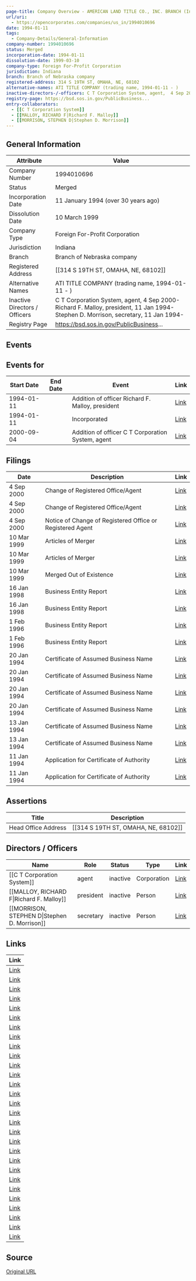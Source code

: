 ```yaml
---
page-title: Company Overview - AMERICAN LAND TITLE CO., INC. BRANCH (Indiana - 1994010696)
url/uri:
  - https://opencorporates.com/companies/us_in/1994010696
date: 1994-01-11
tags:
  - Company-Details/General-Information
company-number: 1994010696
status: Merged
incorporation-date: 1994-01-11
dissolution-date: 1999-03-10
company-type: Foreign For-Profit Corporation
jurisdiction: Indiana
branch: Branch of Nebraska company
registered-address: 314 S 19TH ST, OMAHA, NE, 68102
alternative-names: ATI TITLE COMPANY (trading name, 1994-01-11 - )
inactive-directors-/-officers: C T Corporation System, agent,  4 Sep 2000- Richard F. Malloy, president, 11 Jan 1994- Stephen D. Morrison, secretary, 11 Jan 1994-
registry-page: https://bsd.sos.in.gov/PublicBusiness...
entry-collaborators:
  - [[C T Corporation System]]
  - [[MALLOY, RICHARD F|Richard F. Malloy]]
  - [[MORRISON, STEPHEN D|Stephen D. Morrison]]
---
```


## General Information
| Attribute | Value |
|-----------|-------|
| Company Number | 1994010696 |
| Status | Merged |
| Incorporation Date | 11 January 1994 (over 30 years ago) |
| Dissolution Date | 10 March 1999 |
| Company Type | Foreign For-Profit Corporation |
| Jurisdiction | Indiana |
| Branch | Branch of Nebraska company |
| Registered Address | [[314 S 19TH ST, OMAHA, NE, 68102]] |
| Alternative Names | ATI TITLE COMPANY (trading name, 1994-01-11 - ) |
| Inactive Directors / Officers | C T Corporation System, agent,  4 Sep 2000- Richard F. Malloy, president, 11 Jan 1994- Stephen D. Morrison, secretary, 11 Jan 1994- |
| Registry Page | https://bsd.sos.in.gov/PublicBusiness... |

## Events
## Events for
| Start Date | End Date   | Event                                                   | Link |
|------------|------------|-------------------------------------------------------|------|
| 1994-01-11 |            | Addition of officer Richard F. Malloy, president        | [Link](https://opencorporates.com/events/876103343) |
| 1994-01-11 |            | Incorporated                                            | [Link](https://opencorporates.com/events/876103388) |
| 2000-09-04 |            | Addition of officer C T Corporation System, agent       | [Link](https://opencorporates.com/events/876103328) |

## Filings
| Date | Description | Link |
|------|-------------|-------|
| 4 Sep 2000 | Change of Registered Office/Agent | [Link](https://opencorporates.com/filings/709850993) |
| 4 Sep 2000 | Change of Registered Office/Agent | [Link](https://opencorporates.com/filings/307888655) |
| 4 Sep 2000 | Notice of Change of Registered Office or Registered Agent | [Link](https://opencorporates.com/filings/285007069) |
| 10 Mar 1999 | Articles of Merger | [Link](https://opencorporates.com/filings/709850990) |
| 10 Mar 1999 | Articles  of Merger | [Link](https://opencorporates.com/filings/327896076) |
| 10 Mar 1999 | Merged Out of Existence | [Link](https://opencorporates.com/filings/285007068) |
| 16 Jan 1998 | Business Entity Report | [Link](https://opencorporates.com/filings/709850987) |
| 16 Jan 1998 | Business Entity Report | [Link](https://opencorporates.com/filings/307888654) |
| 1 Feb 1996 | Business Entity Report | [Link](https://opencorporates.com/filings/709850984) |
| 1 Feb 1996 | Business Entity Report | [Link](https://opencorporates.com/filings/307888653) |
| 20 Jan 1994 | Certificate of Assumed Business Name | [Link](https://opencorporates.com/filings/307888652) |
| 20 Jan 1994 | Certificate of Assumed Business Name | [Link](https://opencorporates.com/filings/307888651) |
| 20 Jan 1994 | Certificate of Assumed Business Name | [Link](https://opencorporates.com/filings/285007067) |
| 20 Jan 1994 | Certificate of Assumed Business Name | [Link](https://opencorporates.com/filings/285007066) |
| 13 Jan 1994 | Certificate of Assumed Business Name | [Link](https://opencorporates.com/filings/307888649) |
| 13 Jan 1994 | Certificate of Assumed Business Name | [Link](https://opencorporates.com/filings/285007065) |
| 11 Jan 1994 | Application for Certificate of Authority | [Link](https://opencorporates.com/filings/307888646) |
| 11 Jan 1994 | Application for Certificate of Authority | [Link](https://opencorporates.com/filings/285007064) |

## Assertions
| Title | Description |
|-------|-------------|
| Head Office Address | [[314 S 19TH ST, OMAHA, NE, 68102]] |

## Directors / Officers
| Name                 | Role            | Status     | Type        | Link |
|----------------------|-----------------|------------|-------------|------|
| [[C T Corporation System]] | agent           | inactive   | Corporation | [Link](https://opencorporates.com/officers/223483089) |
| [[MALLOY, RICHARD F\|Richard F. Malloy]] | president       | inactive   | Person      | [Link](https://opencorporates.com/officers/223483090) |
| [[MORRISON, STEPHEN D\|Stephen D. Morrison]] | secretary       | inactive   | Person      | [Link](https://opencorporates.com/officers/223483091) |

## Links
| Link |
|------|
| [Link](https://bsd.sos.in.gov/PublicBusinessSearch/BusinessInformation?businessId=356379) |
| [Link](/events/876103343) |
| [Link](/filings/307888654) |
| [Link](/companies/us_ar/100001824) |
| [Link](/events/876103388) |
| [Link](/filings/307888655) |
| [Link](/companies/us_de/2349626) |
| [Link](/filings/285007069) |
| [Link](/filings/709850993) |
| [Link](/filings/709850987) |
| [Link](/filings/327896076) |
| [Link](/companies/us_wa/601517989) |
| [Link](/officers/223483090) |
| [Link](/events/876103328) |
| [Link](/companies/us_ga/K324852) |
| [Link](https://opencorporates.com/companies/us_in/1994010696/filings) |
| [Link](/companies/us_fl/F94000002920) |
| [Link](/data/38731268) |
| [Link](/companies/us_va/F1151549) |
| [Link](https://inbiz.in.gov/Inbiz/BulkDataServices) |
| [Link](/companies/us_az/F00606208) |
| [Link](/officers/223483091) |
| [Link](/filings/709850990) |
| [Link](/filings/285007068) |
| [Link](/companies/us_pa/2563093) |
| [Link](/companies/us_ne/0440868) |
| [Link](/companies/us_hi/15446F1) |
| [Link](/officers/223483089) |
| [Link](/companies/us_nj/0100559899) |

## Source
[Original URL](https://opencorporates.com/companies/us_in/1994010696)
